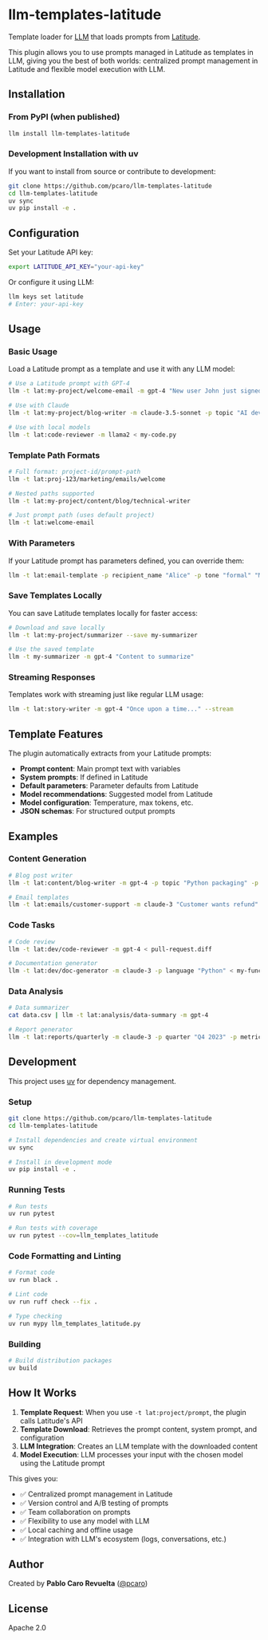 # llm-templates-latitude

Template loader for [LLM](https://llm.datasette.io/) that loads prompts from [Latitude](https://latitude.so/).

This plugin allows you to use prompts managed in Latitude as templates in LLM, giving you the best of both worlds: centralized prompt management in Latitude and flexible model execution with LLM.

## Installation

### From PyPI (when published)

```bash
llm install llm-templates-latitude
```

### Development Installation with uv

If you want to install from source or contribute to development:

```bash
git clone https://github.com/pcaro/llm-templates-latitude
cd llm-templates-latitude
uv sync
uv pip install -e .
```

## Configuration

Set your Latitude API key:

```bash
export LATITUDE_API_KEY="your-api-key"
```

Or configure it using LLM:

```bash
llm keys set latitude
# Enter: your-api-key
```

## Usage

### Basic Usage

Load a Latitude prompt as a template and use it with any LLM model:

```bash
# Use a Latitude prompt with GPT-4
llm -t lat:my-project/welcome-email -m gpt-4 "New user John just signed up"

# Use with Claude
llm -t lat:my-project/blog-writer -m claude-3.5-sonnet -p topic "AI development" "Write an article"

# Use with local models
llm -t lat:code-reviewer -m llama2 < my-code.py
```

### Template Path Formats

```bash
# Full format: project-id/prompt-path
llm -t lat:proj-123/marketing/emails/welcome

# Nested paths supported
llm -t lat:my-project/content/blog/technical-writer

# Just prompt path (uses default project)
llm -t lat:welcome-email
```

### With Parameters

If your Latitude prompt has parameters defined, you can override them:

```bash
llm -t lat:email-template -p recipient_name "Alice" -p tone "formal" "Meeting cancelled"
```

### Save Templates Locally

You can save Latitude templates locally for faster access:

```bash
# Download and save locally
llm -t lat:my-project/summarizer --save my-summarizer

# Use the saved template
llm -t my-summarizer -m gpt-4 "Content to summarize"
```

### Streaming Responses

Templates work with streaming just like regular LLM usage:

```bash
llm -t lat:story-writer -m gpt-4 "Once upon a time..." --stream
```

## Template Features

The plugin automatically extracts from your Latitude prompts:

- **Prompt content**: Main prompt text with variables
- **System prompts**: If defined in Latitude
- **Default parameters**: Parameter defaults from Latitude
- **Model recommendations**: Suggested model from Latitude
- **Model configuration**: Temperature, max tokens, etc.
- **JSON schemas**: For structured output prompts

## Examples

### Content Generation

```bash
# Blog post writer
llm -t lat:content/blog-writer -m gpt-4 -p topic "Python packaging" -p audience "developers"

# Email templates
llm -t lat:emails/customer-support -m claude-3 "Customer wants refund"
```

### Code Tasks

```bash
# Code review
llm -t lat:dev/code-reviewer -m gpt-4 < pull-request.diff

# Documentation generator
llm -t lat:dev/doc-generator -m claude-3 -p language "Python" < my-function.py
```

### Data Analysis

```bash
# Data summarizer
cat data.csv | llm -t lat:analysis/data-summary -m gpt-4

# Report generator
llm -t lat:reports/quarterly -m claude-3 -p quarter "Q4 2023" -p metrics "revenue,users"
```

## Development

This project uses [uv](https://docs.astral.sh/uv/) for dependency management.

### Setup

```bash
git clone https://github.com/pcaro/llm-templates-latitude
cd llm-templates-latitude

# Install dependencies and create virtual environment
uv sync

# Install in development mode
uv pip install -e .
```

### Running Tests

```bash
# Run tests
uv run pytest

# Run tests with coverage
uv run pytest --cov=llm_templates_latitude
```

### Code Formatting and Linting

```bash
# Format code
uv run black .

# Lint code
uv run ruff check --fix .

# Type checking
uv run mypy llm_templates_latitude.py
```

### Building

```bash
# Build distribution packages
uv build
```

## How It Works

1. **Template Request**: When you use `-t lat:project/prompt`, the plugin calls Latitude's API
2. **Template Download**: Retrieves the prompt content, system prompt, and configuration
3. **LLM Integration**: Creates an LLM template with the downloaded content
4. **Model Execution**: LLM processes your input with the chosen model using the Latitude prompt

This gives you:
- ✅ Centralized prompt management in Latitude
- ✅ Version control and A/B testing of prompts
- ✅ Team collaboration on prompts
- ✅ Flexibility to use any model with LLM
- ✅ Local caching and offline usage
- ✅ Integration with LLM's ecosystem (logs, conversations, etc.)

## Author

Created by **Pablo Caro Revuelta** ([@pcaro](https://github.com/pcaro))

## License

Apache 2.0
